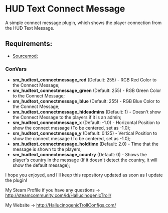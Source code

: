 <h1>HUD Text Connect Message</h1>

<p>A simple connect message plugin, which shows the player connection from the HUD Text Message.</p>

<h2>Requirements: </h2>

- [Sourcemod](https://www.sourcemod.net/);

<h3>ConVars</h3>

- <b>sm_hudtext_connectmessage_red</b> (Default: 255) - RGB Red Color to the Connect Message;
- <b>sm_hudtext_connectmessage_green</b> (Default: 255) - RGB Green Color to the Connect Message;
- <b>sm_hudtext_connectmessage_blue</b> (Default: 255) - RGB Blue Color to the Connect Message;
- <b>sm_hudtext_connectmessage_hideadmins</b> (Default: 1) - Doesn't show the Connect Message to the players if it is an admin;
- <b>sm_hudtext_connectmessage_x</b> (Default: -1.0) - Horizontal Position to show the connect message (To be centered, set as -1.0);
- <b>sm_hudtext_connectmessage_y</b> (Default: 0.125) - Vertical Position to show the connect message (To be centered, set as -1.0);
- <b>sm_hudtext_connectmessage_holdtime</b> (Default: 2.0) - Time that the message is shown to the players;
- <b>sm_hudtext_connectmessage_country</b> (Default: 0) - Shows the player's country in the message (If it doesn't detect the country, it will show the default message);

I hope you enjoyed, and I'll keep this repository updated as soon as I update the plugin!

My Steam Profile if you have any questions -> http://steamcommunity.com/id/HallucinogenicTroll/

My Website -> http://HallucinogenicTrollConfigs.com/
